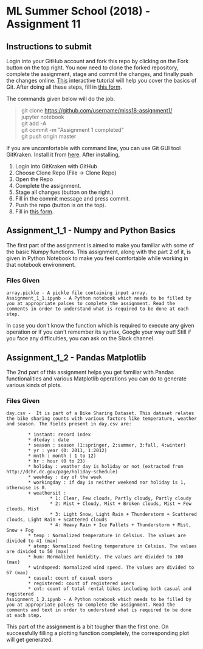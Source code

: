 # ML Summer School (2018) - Assignment 11

## Instructions to submit

Login into your GitHub account and fork this repo by clicking on the Fork button on the top right. You now need to clone the forked repository, complete the assignment, stage and commit the changes, and finally push the changes online. [This](https://try.github.io) interactive tutorial will help you cover the basics of Git. After doing all these steps, fill in [this form](https://docs.google.com/forms/d/e/1FAIpQLSdOfz8veM9h8P4sT0NRI5PV6_-xJH4enm3syeg7LZ2OR97aCg/viewform).

The commands given below will do the job.

> git clone https://github.com/username/mlss18-assignment1/  
> jupyter notebook  
> git add -A  
> git commit -m "Assignment 1 completed"  
> git push origin master  

If you are uncomfortable with command line, you can use Git GUI tool GitKraken. Install it from [here](https://www.gitkraken.com/download). After installing,
1. Login into GitKraken with GitHub
2. Choose Clone Repo (File -> Clone Repo)
3. Open the Repo
4. Complete the assignment.
5. Stage all changes (button on the right.)
6. Fill in the commit message and press commit.
7. Push the repo (button is on the top).
8. Fill in [this form](https://docs.google.com/forms/d/e/1FAIpQLSdOfz8veM9h8P4sT0NRI5PV6_-xJH4enm3syeg7LZ2OR97aCg/viewform).


## Assignment_1_1 - Numpy and Python Basics

The first part of the assignment is aimed to make you familiar with some of the basic Numpy functions. This assignment, along with the part 2 of it, is given in Python Notebook to make you feel comfortable while working in that notebook environment.


### Files Given

	array.pickle - A pickle file containing input array.
	Assignment_1_1.ipynb - A Python notebook which needs to be filled by you at appropriate palces to complete the assignment. Read the comments in order to understand what is required to be done at each step. 

In case you don't know the function which is required to execute any given operation or if you can't remember its syntax, Google your way out! Still if you face any difficulties, you can ask on the Slack channel. 


## Assignment_1_2 - Pandas Matplotlib


The 2nd part of this assignment helps you get familiar with Pandas functionalities and various Matplotlib operations you can do to generate various kinds of plots.

### Files Given

	day.csv -  It is part of a Bike Sharing Dataset. This dataset relates the bike sharing counts with various factors like temperature, weather and season. The fields present in day.csv are:
		
			* instant: record index
			* dteday : date
			* season : season (1:springer, 2:summer, 3:fall, 4:winter)
			* yr : year (0: 2011, 1:2012)
			* mnth : month ( 1 to 12)
			* hr : hour (0 to 23)
			* holiday : weather day is holiday or not (extracted from http://dchr.dc.gov/page/holiday-schedule)
			* weekday : day of the week
			* workingday : if day is neither weekend nor holiday is 1, otherwise is 0.
			+ weathersit : 
					* 1: Clear, Few clouds, Partly cloudy, Partly cloudy
					* 2: Mist + Cloudy, Mist + Broken clouds, Mist + Few clouds, Mist
					* 3: Light Snow, Light Rain + Thunderstorm + Scattered clouds, Light Rain + Scattered clouds
					* 4: Heavy Rain + Ice Pallets + Thunderstorm + Mist, Snow + Fog
			* temp : Normalized temperature in Celsius. The values are divided to 41 (max)
			* atemp: Normalized feeling temperature in Celsius. The values are divided to 50 (max)
			* hum: Normalized humidity. The values are divided to 100 (max)
			* windspeed: Normalized wind speed. The values are divided to 67 (max)
			* casual: count of casual users
			* registered: count of registered users
			* cnt: count of total rental bikes including both casual and registered
	Assignment_1_2.ipynb - A Python notebook which needs to be filled by you at appropriate palces to complete the assignment. Read the comments and text in order to understand what is required to be done at each step. 


This part of the assignment is a bit tougher than the first one. On successfully filling a plotting function completely, the corresponding plot will get generated.	

